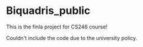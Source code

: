 # Biquadris_public

This is the finla project for CS246 course!

Couldn't include the code due to the university policy.
